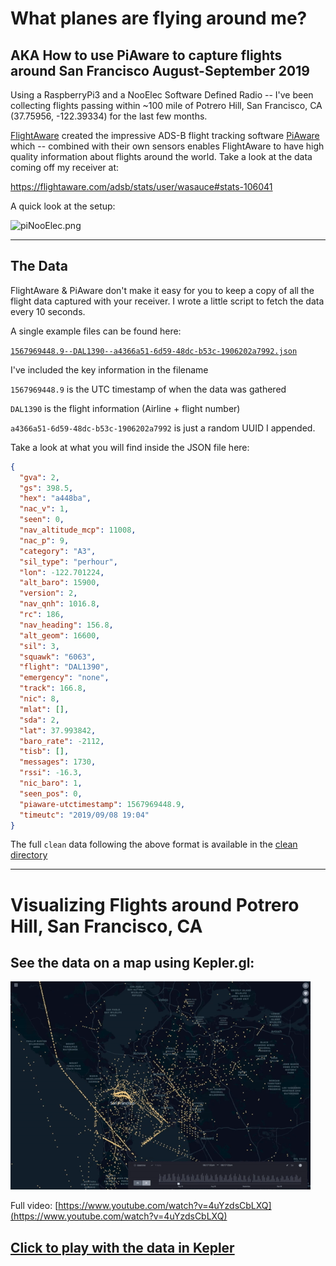 # What planes are flying around me?

## AKA How to use PiAware to capture flights around San Francisco August-September 2019

Using a RaspberryPi3 and a NooElec Software Defined Radio -- I've been collecting flights passing within ~100 mile of Potrero Hill, San Francisco, CA (37.75956, -122.39334) for the last few months.

[FlightAware](https://flightaware.com/) created the impressive ADS-B flight tracking software [PiAware](https://flightaware.com/adsb/piaware/) which -- combined with their own sensors enables FlightAware to have high quality information about flights around the world. Take a look at the data coming off my receiver at: 

https://flightaware.com/adsb/stats/user/wasauce#stats-106041



A quick look at the setup:

![piNooElec.png](https://github.com/wasauce/piaware-flightdata/blob/master/piNooElec.png)



---

## The Data

FlightAware & PiAware don't make it easy for you to keep a copy of all the flight data captured with your receiver. I wrote a little script to fetch the data every 10 seconds.

A single example files can be found here:

[`1567969448.9--DAL1390--a4366a51-6d59-48dc-b53c-1906202a7992.json`]([https://github.com/wasauce/piaware-flightdata/blob/master/1567969448.9--DAL1390--a4366a51-6d59-48dc-b53c-1906202a7992.json](https://github.com/wasauce/piaware-flightdata/blob/master/1567969448.9--DAL1390--a4366a51-6d59-48dc-b53c-1906202a7992.json))

I've included the key information in the filename

`1567969448.9` is the UTC timestamp of when the data was gathered

`DAL1390` is the flight information (Airline + flight number)

`a4366a51-6d59-48dc-b53c-1906202a7992` is just a random UUID I appended.



Take a look at what you will find inside the JSON file here:

```json
{
  "gva": 2,
  "gs": 398.5,
  "hex": "a448ba",
  "nac_v": 1,
  "seen": 0,
  "nav_altitude_mcp": 11008,
  "nac_p": 9,
  "category": "A3",
  "sil_type": "perhour",
  "lon": -122.701224,
  "alt_baro": 15900,
  "version": 2,
  "nav_qnh": 1016.8,
  "rc": 186,
  "nav_heading": 156.8,
  "alt_geom": 16600,
  "sil": 3,
  "squawk": "6063",
  "flight": "DAL1390",
  "emergency": "none",
  "track": 166.8,
  "nic": 8,
  "mlat": [],
  "sda": 2,
  "lat": 37.993842,
  "baro_rate": -2112,
  "tisb": [],
  "messages": 1730,
  "rssi": -16.3,
  "nic_baro": 1,
  "seen_pos": 0,
  "piaware-utctimestamp": 1567969448.9,
  "timeutc": "2019/09/08 19:04"
}
```

The full `clean` data following the above format is available in the [clean directory](https://github.com/wasauce/piaware-flightdata/tree/master/clean)



---

# Visualizing Flights around Potrero Hill, San Francisco, CA

## See the data on a map using Kepler.gl:

![Flights_Around_Potrero_Hill_Aug_Sept_2019.gif](https://github.com/wasauce/piaware-flightdata/blob/master/Flights_Around_Potrero_Hill_Aug_Sept_2019.gif)

Full video: [https://www.youtube.com/watch?v=4uYzdsCbLXQ](https://www.youtube.com/watch?v=4uYzdsCbLXQ)

## [Click to play with the data in Kepler](https://kepler.gl/demo/map?mapUrl=https://dl.dropboxusercontent.com/s/pqvrvdi9bpe92vt/keplergl_spv7qf.json)
